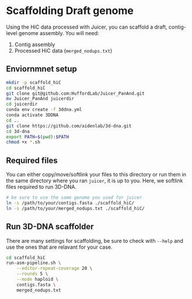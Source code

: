 # Scaffolding Draft genome

Using the HiC data processed with Juicer, you can scaffold a draft, contig-level genome assembly. You will need:

1. Contig assembly
2. Processed HiC data (`merged_nodups.txt`)


## Enviornmnet setup

```bash
mkdir -p scaffold_hiC
cd scaffold_hiC
git clone git@github.com:HuffordLab/Juicer_PanAnd.git
mv Juicer_PanAnd juicerdir
cd juicerdir
conda env create -f 3ddna.yml
conda activate 3DDNA
cd ..
git clone https://github.com/aidenlab/3d-dna.git
cd 3d-dna
export PATH=$(pwd):$PATH
chmod +x *.sh
```


## Required files  

You can either copy/move/softlink your files to this directory or run them in the same directory where you ran `juicer`, it is up to you. Here, we softlink files required to run 3D-DNA.

```bash
# be sure to use the same genome you used for juicer
ln -s /path/to/your/contigs.fasta ./scaffold_hiC/
ln -s /path/to/your/merged_nodups.txt ./scaffold_hiC/
```


## Run 3D-DNA scaffolder

There are many settings for scaffolding, be sure to check with `--help` and use the ones that are relavant for your case.

```bash
cd scaffold_hiC
run-asm-pipeline.sh \
    --editor-repeat-coverage 20 \
    --rounds 5 \
    --mode haploid \
    contigs.fasta \
    merged_nodups.txt
```

